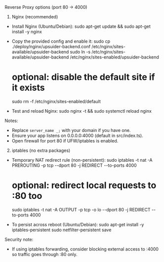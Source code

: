 Reverse Proxy options (port 80 → 4000)

1) Nginx (recommended)

- Install Nginx (Ubuntu/Debian):
  sudo apt-get update && sudo apt-get install -y nginx

- Copy the provided config and enable it:
  sudo cp ./deploy/nginx/upsuider-backend.conf /etc/nginx/sites-available/upsuider-backend
  sudo ln -s /etc/nginx/sites-available/upsuider-backend /etc/nginx/sites-enabled/upsuider-backend
  # optional: disable the default site if it exists
  sudo rm -f /etc/nginx/sites-enabled/default

- Test and reload Nginx:
  sudo nginx -t && sudo systemctl reload nginx

Notes:
- Replace `server_name _;` with your domain if you have one.
- Ensure your app listens on 0.0.0.0:4000 (default in src/index.ts).
- Open firewall for port 80 if UFW/iptables is enabled.

2) iptables (no extra packages)

- Temporary NAT redirect rule (non-persistent):
  sudo iptables -t nat -A PREROUTING -p tcp --dport 80 -j REDIRECT --to-ports 4000
  # optional: redirect local requests to :80 too
  sudo iptables -t nat -A OUTPUT -p tcp -o lo --dport 80 -j REDIRECT --to-ports 4000

- To persist across reboot (Ubuntu/Debian):
  sudo apt-get install -y iptables-persistent
  sudo netfilter-persistent save

Security note:
- If using iptables forwarding, consider blocking external access to :4000 so traffic goes through :80 only.

